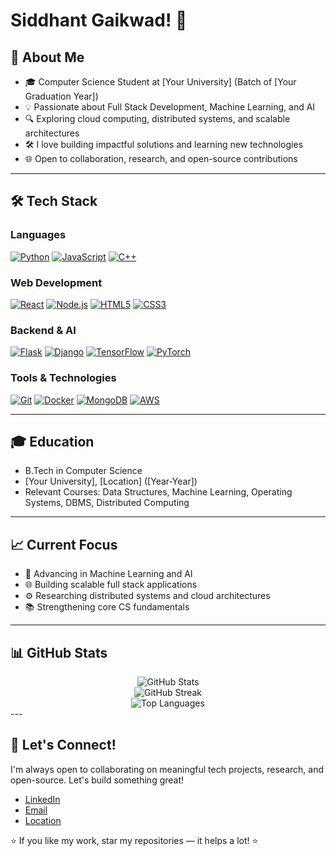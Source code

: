 # Siddhant Gaikwad! 👋

## 🚀 About Me

- 🎓 Computer Science Student at [Your University] (Batch of [Your Graduation Year])
- 💡 Passionate about Full Stack Development, Machine Learning, and AI
- 🔍 Exploring cloud computing, distributed systems, and scalable architectures
- 🛠️ I love building impactful solutions and learning new technologies
- 🌐 Open to collaboration, research, and open-source contributions

---

## 🛠️ Tech Stack

### Languages

[![Python](https://img.shields.io/badge/Python-3776AB?style=for-the-badge&logo=python&logoColor=white)](https://www.python.org/) [![JavaScript](https://img.shields.io/badge/JavaScript-F7DF1E?style=for-the-badge&logo=javascript&logoColor=black)](https://developer.mozilla.org/en-US/docs/Web/JavaScript) [![C++](https://img.shields.io/badge/C++-00599C?style=for-the-badge&logo=c%2B%2B&logoColor=white)](https://isocpp.org/)

### Web Development

[![React](https://img.shields.io/badge/React-20232A?style=for-the-badge&logo=react&logoColor=61DAFB)](https://reactjs.org/) [![Node.js](https://img.shields.io/badge/Node.js-339933?style=for-the-badge&logo=nodedotjs&logoColor=white)](https://nodejs.org/) [![HTML5](https://img.shields.io/badge/HTML5-E34F26?style=for-the-badge&logo=html5&logoColor=white)](https://developer.mozilla.org/en-US/docs/Web/HTML) [![CSS3](https://img.shields.io/badge/CSS3-1572B6?style=for-the-badge&logo=css3&logoColor=white)](https://developer.mozilla.org/en-US/docs/Web/CSS)

### Backend & AI

[![Flask](https://img.shields.io/badge/Flask-000000?style=for-the-badge&logo=flask&logoColor=white)](https://flask.palletsprojects.com/) [![Django](https://img.shields.io/badge/Django-092E20?style=for-the-badge&logo=django&logoColor=white)](https://www.djangoproject.com/) [![TensorFlow](https://img.shields.io/badge/TensorFlow-FF6F00?style=for-the-badge&logo=tensorflow&logoColor=white)](https://www.tensorflow.org/) [![PyTorch](https://img.shields.io/badge/PyTorch-EE4C2C?style=for-the-badge&logo=pytorch&logoColor=white)](https://pytorch.org/)

### Tools & Technologies

[![Git](https://img.shields.io/badge/Git-F05032?style=for-the-badge&logo=git&logoColor=white)](https://git-scm.com/) [![Docker](https://img.shields.io/badge/Docker-2496ED?style=for-the-badge&logo=docker&logoColor=white)](https://www.docker.com/) [![MongoDB](https://img.shields.io/badge/MongoDB-47A248?style=for-the-badge&logo=mongodb&logoColor=white)](https://www.mongodb.com/) [![AWS](https://img.shields.io/badge/AWS-232F3E?style=for-the-badge&logo=amazon-aws&logoColor=white)](https://aws.amazon.com/)

---

## 🎓 Education

- B.Tech in Computer Science
- [Your University], [Location] ([Year-Year])
- Relevant Courses: Data Structures, Machine Learning, Operating Systems, DBMS, Distributed Computing

---

## 📈 Current Focus

- 🤖 Advancing in Machine Learning and AI
- 🌐 Building scalable full stack applications
- ⚙️ Researching distributed systems and cloud architectures
- 📚 Strengthening core CS fundamentals

---

## 📊 GitHub Stats

<div align="center">
  <img src="https://github-readme-stats.vercel.app/api?username=Soul1754&show_icons=true&theme=tokyonight&hide_border=true&cache_seconds=1800&count_private=true&token=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" alt="GitHub Stats" />
</div>

<div align="center">
  <img src="https://github-readme-streak-stats.herokuapp.com/?user=Soul1754&theme=tokyonight&hide_border=true&count_private=true&token=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"" alt="GitHub Streak" />
</div>

<div align="center">
  <img src="https://github-readme-stats.vercel.app/api/top-langs/?username=Soul1754&layout=compact&theme=tokyonight&hide_border=true&count_private=true&token=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"" alt="Top Languages" />
</div>
---

## 🤝 Let's Connect!

I'm always open to collaborating on meaningful tech projects, research, and open-source. Let's build something great!

- [LinkedIn](https://www.linkedin.com/in/siddhantgaikwad/)
- [Email](mailto:siddhant.gaikwad1754@gmail.com)
- [Location](https://maps.google.com/?q=Pune)

⭐ If you like my work, star my repositories — it helps a lot! ⭐
